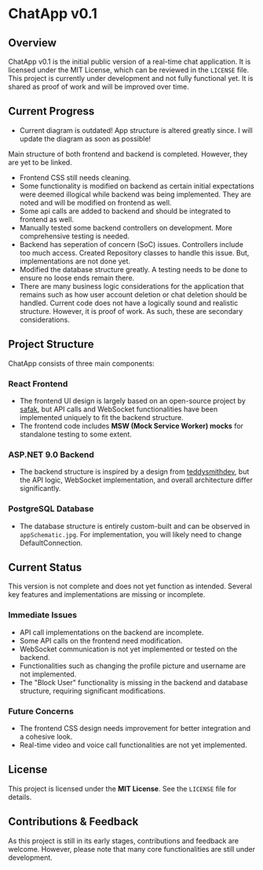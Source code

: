 # ChatApp v0.1

## Overview

ChatApp v0.1 is the initial public version of a real-time chat application. It is licensed under the MIT License, which can be reviewed in the `LICENSE` file. This project is currently under development and not fully functional yet. It is shared as proof of work and will be improved over time.

## Current Progress

* Current diagram is outdated! App structure is altered greatly since. I will update the diagram as soon as possible!

Main structure of both frontend and backend is completed. However, they are yet to be linked.
 - Frontend CSS still needs cleaning.
 - Some functionality is modified on backend as certain initial expectations were deemed illogical while backend was being implemented. They are noted and will be modified on frontend as well.
 - Some api calls are added to backend and should be integrated to frontend as well.
 - Manually tested some backend controllers on development. More comprehensive testing is needed.
 - Backend has seperation of concern (SoC) issues. Controllers include too much access. Created Repository classes to handle this issue. But, implementations are not done yet.
 - Modified the database structure greatly. A testing needs to be done to ensure no loose ends remain there.
 - There are many business logic considerations for the application that remains such as how user account deletion or chat deletion should be handled. Current code does not have a logically sound and realistic structure. However, it is proof of work. As such, these are secondary considerations.

## Project Structure

ChatApp consists of three main components:

### React Frontend
- The frontend UI design is largely based on an open-source project by [safak](https://github.com/safak), but API calls and WebSocket functionalities have been implemented uniquely to fit the backend structure.
- The frontend code includes **MSW (Mock Service Worker) mocks** for standalone testing to some extent.

### ASP.NET 9.0 Backend
- The backend structure is inspired by a design from [teddysmithdev](https://github.com/teddysmithdev), but the API logic, WebSocket implementation, and overall architecture differ significantly.

### PostgreSQL Database
- The database structure is entirely custom-built and can be observed in `appSchematic.jpg`. For implementation, you will likely need to change DefaultConnection.

## Current Status

This version is not complete and does not yet function as intended. Several key features and implementations are missing or incomplete.

### Immediate Issues
- API call implementations on the backend are incomplete.
- Some API calls on the frontend need modification.
- WebSocket communication is not yet implemented or tested on the backend.
- Functionalities such as changing the profile picture and username are not implemented.
- The "Block User" functionality is missing in the backend and database structure, requiring significant modifications.

### Future Concerns
- The frontend CSS design needs improvement for better integration and a cohesive look.
- Real-time video and voice call functionalities are not yet implemented.

## License

This project is licensed under the **MIT License**. See the `LICENSE` file for details.

## Contributions & Feedback

As this project is still in its early stages, contributions and feedback are welcome. However, please note that many core functionalities are still under development.

